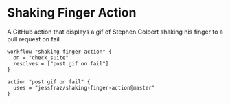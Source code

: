 # Shaking Finger Action

A GitHub action that displays a gif of Stephen Colbert shaking his finger to a pull request on fail.


```
workflow "shaking finger action" {
  on = "check_suite"
  resolves = ["post gif on fail"]
}

action "post gif on fail" {
  uses = "jessfraz/shaking-finger-action@master"
}
```

